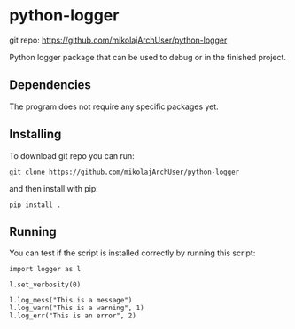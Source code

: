 # python-logger

git repo: https://github.com/mikolajArchUser/python-logger

Python logger package that can be used to debug or in the finished project.

## Dependencies

The program does not require any specific packages yet.

## Installing

To download git repo you can run:

```
git clone https://github.com/mikolajArchUser/python-logger
```

and then install with pip:

```
pip install .
```

## Running

You can test if the script is installed correctly by running this script:

```
import logger as l

l.set_verbosity(0)

l.log_mess("This is a message")
l.log_warn("This is a warning", 1)
l.log_err("This is an error", 2)
```
